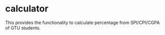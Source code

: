 # calculator
This provides the functionality to calculate percentage from SPI/CPI/CGPA of GTU students.
